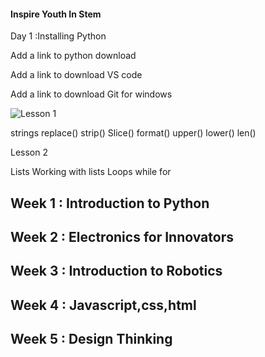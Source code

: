 #### Inspire Youth In Stem
Day 1 :Installing Python

Add a link to python download 

Add a link to download VS code

Add a link to download Git for windows

![Lesson 1 ](./images/lesson1.PNG) 

strings
       replace()
       strip()
       Slice()
       format()
       upper()
       lower()
       len()

Lesson 2

Lists
Working with lists
Loops
     while
     for
     
## Week 1 : Introduction to Python

## Week 2 : Electronics for Innovators

## Week 3 : Introduction to Robotics 

## Week 4 : Javascript,css,html

## Week 5 : Design Thinking